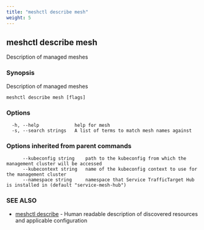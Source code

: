 ```yaml
---
title: "meshctl describe mesh"
weight: 5
---
```

## meshctl describe mesh

Description of managed meshes

### Synopsis

Description of managed meshes

```
meshctl describe mesh [flags]
```

### Options

```
  -h, --help             help for mesh
  -s, --search strings   A list of terms to match mesh names against
```

### Options inherited from parent commands

```
      --kubeconfig string    path to the kubeconfig from which the management cluster will be accessed
      --kubecontext string   name of the kubeconfig context to use for the management cluster
      --namespace string     namespace that Service TrafficTarget Hub is installed in (default "service-mesh-hub")
```

### SEE ALSO

* [meshctl describe](../meshctl_describe)	 - Human readable description of discovered resources and applicable configuration


